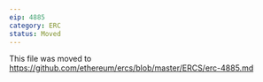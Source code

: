 ```yaml
---
eip: 4885
category: ERC
status: Moved
---
```


This file was moved to https://github.com/ethereum/ercs/blob/master/ERCS/erc-4885.md
